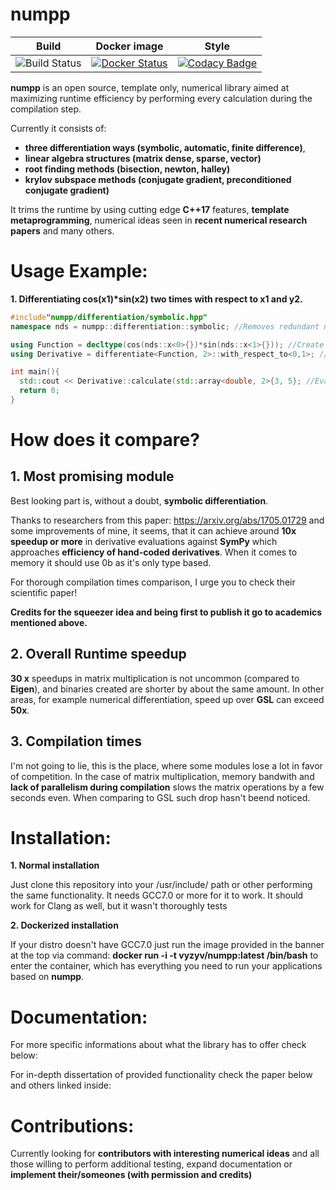numpp
========

| **Build** | **Docker image** | **Style** |
|--------------------|----------------------------|------------------|
| ![Build Status](https://travis-ci.org/vyzyv/numpp.svg?branch=master) | [![Docker Status](https://img.shields.io/badge/docker-passing-blue.svg)](https://hub.docker.com/r/vyzyv/numpp/) | [![Codacy Badge](https://api.codacy.com/project/badge/Grade/4708552f40f3405cb80ed14a455d15f4)](https://www.codacy.com/app/vyz/numpp?utm_source=github.com&utm_medium=referral&utm_content=vyzyv/numpp&utm_campaign=badger) | 

**numpp** is an open source, template only, numerical library aimed at maximizing runtime efficiency 
by performing every calculation during the compilation step.

Currently it consists of: 
  - **three differentiation ways (symbolic, automatic, finite difference)**, 
  - **linear algebra structures (matrix dense, sparse, vector)**
  - **root finding methods (bisection, newton, halley)**
  - **krylov subspace methods (conjugate gradient, preconditioned conjugate gradient)**

It trims the runtime by using cutting edge **C++17** features, **template metaprogramming**,
numerical ideas seen in **recent numerical research papers** and many others.

Usage Example:
==============

**1. Differentiating cos(x1)\*sin(x2) two times with respect to x1 and y2.**

```cpp
#include"numpp/differentiation/symbolic.hpp"
namespace nds = numpp::differentiation::symbolic; //Removes redundant namespace

using Function = decltype(cos(nds::x<0>{})*sin(nds::x<1>{})); //Create function type
using Derivative = differentiate<Function, 2>::with_respect_to<0,1>; //Differentiate type

int main(){
  std::cout << Derivative::calculate(std::array<double, 2>{3, 5}; //Evaluate derivative at point x1 = 3, x2 = 5
  return 0;
}
```

How does it compare?
====================

## 1. Most promising module

  Best looking part is, without a doubt, **symbolic differentiation**.

  Thanks to researchers from this paper: https://arxiv.org/abs/1705.01729 and some improvements of mine,
  it seems, that it can achieve around **10x speedup or more** in derivative evaluations against **SymPy**
  which approaches **efficiency of hand-coded derivatives**.
  When it comes to memory it should use 0b as it's only type based.

  For thorough compilation times comparison, I urge you to check their scientific paper!
  
  **Credits for the squeezer idea and being first to publish it go to academics mentioned above.**

## 2. Overall Runtime speedup

  **30 x** speedups in matrix multiplication is not uncommon (compared to **Eigen**), 
  and binaries created are shorter by about the same amount. 
  In other areas, for example numerical differentiation, speed up over **GSL** can exceed **50x**.

## 3. Compilation times

  I'm not going to lie, this is the place, where some modules lose a lot in favor of competition. 
  In the case of matrix multiplication, memory bandwith and **lack of parallelism during compilation**
  slows the matrix operations by a few seconds even. When comparing to GSL such drop hasn't beend noticed.

Installation:
=============

**1. Normal installation**

  Just clone this repository into your /usr/include/ path or other performing the same functionality. 
  It needs GCC7.0 or more for it to work. It should work for Clang as well, but it wasn't thoroughly tests
 
**2. Dockerized installation**

  If your distro doesn't have GCC7.0 just run the image provided in the banner at the top via command:
  **docker run -i -t vyzyv/numpp:latest /bin/bash** to enter the container, which has everything you need to
  run your applications based on **numpp**.

Documentation:
==============

For more specific informations about what the library has to offer check below:
<link to gh-pages>

For in-depth dissertation of provided functionality check the paper below and others linked inside:
<link to dissertation>

Contributions:
==============

Currently looking for **contributors with interesting numerical ideas** and all those 
willing to perform additional testing, expand documentation or **implement their/someones (with permission and credits)**
